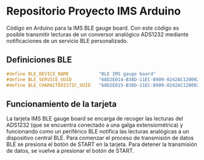 # Repositorio Proyecto IMS Arduino

Código en Arduino para la IMS BLE gauge board. Con este código es posible transmitir lecturas de un conversor analógico ADS1232 mediante notificaciones de un servicio BLE personalizado. 

## Definiciones BLE
```c++
#define BLE_DEVICE_NAME           "BLE IMS gauge board"
#define BLE_SERVICE_UUID          "68D2E014-B38D-11EC-B909-0242AC120002"
#define BLE_CHARACTERISTIC_UUID   "68D2E015-B38D-11EC-B909-0242AC120002"
```

## Funcionamiento de la tarjeta

La tarjeta IMS BLE gauge board se encarga de recoger las lecturas del ADS1232 (que se encuentra conectado a una galga extensiométrica) y funcionando como un periférico BLE notifica las lecturas analógicas a un dispositivo central BLE. Para comenzar el proceso de transmisión de datos BLE se presiona el botón de START en la tarjeta. Para detener la transmisión de datos, se vuelve a presionar el botón de START.
